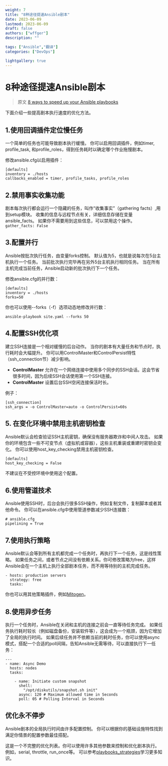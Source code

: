 ```yaml
---
weight: 7
title: "8种途径提速Ansible剧本"
date: 2023-06-09
lastmod: 2023-06-09
draft: false
authors: ["wffger"]
description: ""

tags: ["Ansible","翻译"]
categories: ["DevOps"]

lightgallery: true
---
```


<!--more-->
# 8种途径提速Ansible剧本

> 原文 [8 ways to speed up your Ansible playbooks](https://www.redhat.com/sysadmin/faster-ansible-playbook-execution)

下面介绍一些提高剧本执行速度的优化方法。

## 1.使用回调插件定位慢任务

一个简单的任务也可能导致剧本执行缓慢。 
你可以启用回调插件，例如timer, profile_task, 和profile_roles，得到任务耗时以确定哪个作业拖慢剧本。

修改ansible.cfg以启用插件：  

```
[defaults]
inventory = ./hosts
callbacks_enabled = timer, profile_tasks, profile_roles
```

## 2.禁用事实收集功能
剧本每次执行都会运行一个隐藏的任务，叫作“收集事实”（gathering facts）,用到setup模块。
收集的信息与远程节点有关，详细信息存储在变量ansible_facts。
如果你不需要用到这些信息，可以禁用这个操作。`gather_facts: False`

## 3.配置并行
Ansible按批次执行任务，由变量forks控制。
默认值为5，也就是说每次在5台主机执行一个任务。
当前批次执行完毕再在另外5台主机执行相同任务。
当在所有主机完成当前任务，Ansible启动新的批次执行下一个任务。

修改ansible.cfg的并行数：

```
[defaults]
inventory = ./hosts
forks=50
```
你也可以使用--forks（-f）选项动态地修改并行数：

```
ansible-playbook site.yaml --forks 50

```

## 4.配置SSH优化项
建立SSH连接是一个相对缓慢的后台动作。
当你的剧本有大量任务和节点时，执行耗时会大幅提升。
你可以用ControlMaster和ControlPersist特性（ssh_connection节）减少影响。

* **ControlMaster** 允许在一个网络连接中使用多个同步的SSH会话。这会节省很多时间，因为后续SSH会话使用第一个SSH连接。
* **ControlMaster** 设置后台SSH空闲连接保活时长。

例子：

```
[ssh_connection]
ssh_args = -o ControlMaster=auto -o ControlPersist=60s
```

## 5. 在变化环境中禁用主机密钥检查
Ansible默认会检查验证SSH主机密钥，确保没有服务器欺诈和中间人攻击。
如果你的环境包含一些不可变节点（虚拟机或容器），这些主机重装或重建时密钥会变化。
你可以使用host_key_checking禁用主机密钥检查。

```
[defaults]
host_key_checking = False
```
不建议在不受控环境中使用这个配置。

## 6.使用管道技术
Ansible使用SSH时，后台会执行很多SSH操作，例如复制文件，复制脚本或者其他命令。
你可以在ansible.cfg中使用管道参数减少SSH连接数：

```
# ansible.cfg 
pipelining = True
```

## 7.使用执行策略
Ansible默认会等到所有主机都完成一个任务时，再执行下一个任务，这是线性策略。
如果任务之间，或者节点之间没有依赖关系。你可修改策略为free，这样Ansible会在一个主机上执行全部剧本任务，而不用等待别的主机完成任务。

```
- hosts: production servers
  strategy: free
  tasks:
```
你也可以用其他策略插件，例如[Mitogen](https://mitogen.networkgenomics.com/ansible_detailed.html)。

## 8.使用异步任务
执行一个任务时，Ansible在关闭和主机的连接之前会一直等待任务完成。
如果任务执行耗时较长（例如磁盘备份，安装软件等），这会成为一个瓶颈，因为它增加了全局的执行时间。
如果后续任务并不依赖当前的耗时任务，你可以使用async模式，搭配一个合适的poll间隔，告知Ansible无需等待，可以直接执行下一任务：

```
​​​​---
- name: Async Demo
  hosts: nodes
  tasks:
    
    - name: Initiate custom snapshot
      shell:
        "/opt/diskutils/snapshot.sh init"
      async: 120 # Maximum allowed time in Seconds
      poll: 05 # Polling Interval in Seconds
```

## 优化永不停步
Ansible剧本的全局执行时间由许多配置控制。
你可以根据你的基础设施特性找到满足你情景的配置参数最佳搭配。

这是一个不完整的优化列表。你可以使用许多其他参数来控制和优化剧本执行。
例如，serial, throttle, run_once等。
可以参考[playbooks_strategies](https://docs.ansible.com/ansible/latest/playbook_guide/playbooks_strategies.html)学习更多知识。


















































